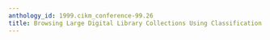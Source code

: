 ```yaml
---
anthology_id: 1999.cikm_conference-99.26
title: Browsing Large Digital Library Collections Using Classification Hierarchies
---
```


